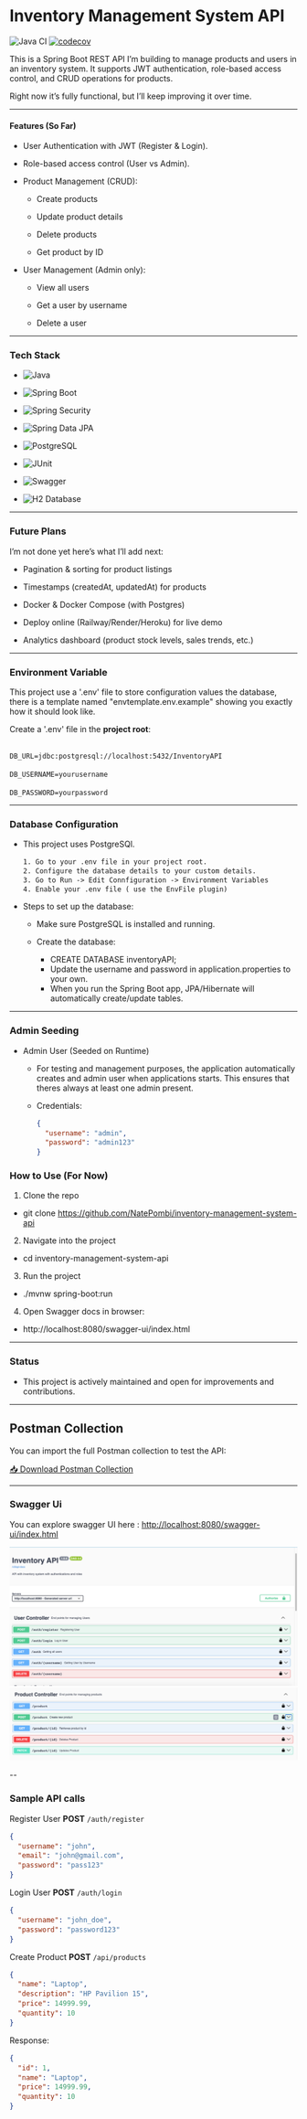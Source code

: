 # Inventory Management System API

![Java CI](https://github.com/NatePombi/inventory-management-system-api/actions/workflows/test.yml/badge.svg)
[![codecov](https://codecov.io/gh/NatePombi/inventory-management-system-api/branch/master/graph/badge.svg?token=YOUR_TOKEN)](https://codecov.io/gh/NatePombi/inventory-management-system-api)


This is a Spring Boot REST API I’m building to manage products and users in an inventory system.
It supports JWT authentication, role-based access control, and CRUD operations for products.

Right now it’s fully functional, but I’ll keep improving it over time.

---

#### Features (So Far)
*  User Authentication with JWT (Register & Login).

* Role-based access control (User vs Admin).

* Product Management (CRUD):

  * Create products

   * Update product details

    * Delete products

    * Get product by ID

* User Management (Admin only):

  * View all users

  * Get a user by username

  * Delete a user

---

### Tech Stack

* ![Java](https://img.shields.io/badge/Java-17-blue)

* ![Spring Boot](https://img.shields.io/badge/Spring_Boot-3-green)

* ![Spring Security](https://img.shields.io/badge/Security-JWT-yellow)

* ![Spring Data JPA](https://img.shields.io/badge/Spring_Data_JPA-3-brightgreen?logo=spring&logoColor=white)

* ![PostgreSQL](https://img.shields.io/badge/PostgreSQL-DB-blue)

* ![JUnit](https://img.shields.io/badge/Testing-JUnit%20%26%20Mockito-orange)

* ![Swagger](https://img.shields.io/badge/Docs-Swagger-brightgreen)
* ![H2 Database](https://img.shields.io/badge/H2-Database-blue?logo=h2&logoColor=white)



---

### Future Plans

I’m not done yet here’s what I’ll add next:

*  Pagination & sorting for product listings

* Timestamps (createdAt, updatedAt) for products

* Docker & Docker Compose (with Postgres)

* Deploy online (Railway/Render/Heroku) for live demo

* Analytics dashboard (product stock levels, sales trends, etc.)

--- 
### Environment Variable

This project use a '.env' file to store configuration values the database, there is a template named "envtemplate.env.example" showing you exactly how it should look like.

Create a '.env' file in the **project root**:

```env

DB_URL=jdbc:postgresql://localhost:5432/InventoryAPI

DB_USERNAME=yourusername 

DB_PASSWORD=yourpassword
```
---


### Database Configuration

- This project uses PostgreSQl.

      1. Go to your .env file in your project root. 
      2. Configure the database details to your custom details.
      3. Go to Run -> Edit Connfiguration -> Environment Variables
      4. Enable your .env file ( use the EnvFile plugin)

- Steps to set up the database:

  - Make sure PostgreSQL is installed and running.

  - Create the database:

    - CREATE DATABASE inventoryAPI;
    - Update the username and password in application.properties to your own.
    - When you run the Spring Boot app, JPA/Hibernate will automatically create/update tables.
    
  

---
### Admin Seeding

- Admin User (Seeded on Runtime)
  - For testing and management purposes, the application automatically creates and admin user when applications starts. This ensures that theres always at least one admin present.

  - Credentials:
    ```json
    {
      "username": "admin",
      "password": "admin123"
    }


### How to Use (For Now)

1) Clone the repo

- git clone https://github.com/NatePombi/inventory-management-system-api


2) Navigate into the project

- cd inventory-management-system-api


3) Run the project

- ./mvnw spring-boot:run


4) Open Swagger docs in browser:

- http://localhost:8080/swagger-ui/index.html



---

### Status

- This project is actively maintained and open for improvements and contributions.

---

##  Postman Collection

You can import the full Postman collection to test the API:

[📥 Download Postman Collection](./docs/postman_collection.json)

---
### Swagger Ui
You can explore swagger UI here :  [http://localhost:8080/swagger-ui/index.html](http://localhost:8080/swagger-ui/index.html)

![Swagger Screenshot UI1](./docs/swagger_ui1.png)
![Swagger Screenshot UI2](./docs/swagger_ui2.png)


--
### Sample API calls

Register User
**POST** `/auth/register`
```json
{
  "username": "john",
  "email": "john@gmail.com",
  "password": "pass123"
}
```

Login User
**POST** `/auth/login`
```json
{
  "username": "john_doe",
  "password": "password123"
}
```

Create Product
**POST** `/api/products`
```json
{
  "name": "Laptop",
  "description": "HP Pavilion 15",
  "price": 14999.99,
  "quantity": 10
}
```

Response:
```json
{
  "id": 1,
  "name": "Laptop",
  "price": 14999.99,
  "quantity": 10
}
```


